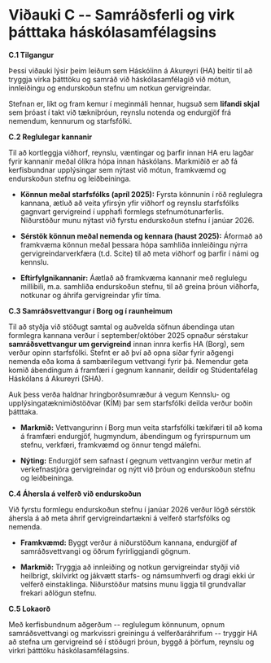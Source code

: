 # Viðauki C -- Samráðsferli og virk þátttaka háskólasamfélagsins

**C.1 Tilgangur**

Þessi viðauki lýsir þeim leiðum sem Háskólinn á Akureyri (HA) beitir til
að tryggja virka þátttöku og samráð við háskólasamfélagið við mótun,
innleiðingu og endurskoðun stefnu um notkun gervigreindar.

Stefnan er, líkt og fram kemur í meginmáli hennar, hugsuð sem **lifandi
skjal** sem þróast í takt við tækniþróun, reynslu notenda og endurgjöf
frá nemendum, kennurum og starfsfólki.

**C.2 Reglulegar kannanir**

Til að kortleggja viðhorf, reynslu, væntingar og þarfir innan HA eru
lagðar fyrir kannanir meðal ólíkra hópa innan háskólans. Markmiðið er að
fá kerfisbundnar upplýsingar sem nýtast við mótun, framkvæmd og
endurskoðun stefnu og leiðbeininga.

-   **Könnun meðal starfsfólks (apríl 2025):** Fyrsta könnunin í röð
    reglulegra kannana, ætluð að veita yfirsýn yfir viðhorf og reynslu
    starfsfólks gagnvart gervigreind í upphafi formlegs
    stefnumótunarferlis. Niðurstöður munu nýtast við fyrstu endurskoðun
    stefnu í janúar 2026.

-   **Sérstök könnun meðal nemenda og kennara (haust 2025):** Áformað að
    framkvæma könnun meðal þessara hópa samhliða innleiðingu nýrra
    gervigreindarverkfæra (t.d. Scite) til að meta viðhorf og þarfir í
    námi og kennslu.

-   **Eftirfylgnikannanir:** Áætlað að framkvæma kannanir með reglulegu
    millibili, m.a. samhliða endurskoðun stefnu, til að greina þróun
    viðhorfa, notkunar og áhrifa gervigreindar yfir tíma.

**C.3 Samráðsvettvangur í Borg og í raunheimum**

Til að styðja við stöðugt samtal og auðvelda söfnun ábendinga utan
formlegra kannana verður í september/október 2025 opnaður sérstakur
**samráðsvettvangur um gervigreind** innan innra kerfis HA (Borg), sem
verður opinn starfsfólki. Stefnt er að því að opna síðar fyrir aðgengi
nemenda eða koma á sambærilegum vettvangi fyrir þá. Nemendur geta komið
ábendingum á framfæri í gegnum kannanir, deildir og Stúdentafélag
Háskólans á Akureyri (SHA).

Auk þess verða haldnar hringborðsumræður á vegum Kennslu- og
upplýsingatæknimiðstöðvar (KÍM) þar sem starfsfólki deilda verður boðin
þátttaka.

-   **Markmið:** Vettvangurinn í Borg mun veita starfsfólki tækifæri til
    að koma á framfæri endurgjöf, hugmyndum, ábendingum og fyrirspurnum
    um stefnu, verkfæri, framkvæmd og önnur tengd málefni.

-   **Nýting:** Endurgjöf sem safnast í gegnum vettvanginn verður metin
    af verkefnastjóra gervigreindar og nýtt við þróun og endurskoðun
    stefnu og leiðbeininga.

**C.4 Áhersla á velferð við endurskoðun**

Við fyrstu formlegu endurskoðun stefnu í janúar 2026 verður lögð sérstök
áhersla á að meta áhrif gervigreindartækni á velferð starfsfólks og
nemenda.

-   **Framkvæmd:** Byggt verður á niðurstöðum kannana, endurgjöf af
    samráðsvettvangi og öðrum fyrirliggjandi gögnum.

-   **Markmið:** Tryggja að innleiðing og notkun gervigreindar styðji
    við heilbrigt, skilvirkt og jákvætt starfs- og námsumhverfi og dragi
    ekki úr velferð einstaklinga. Niðurstöður matsins munu liggja til
    grundvallar frekari aðlögun stefnu.

**C.5 Lokaorð**

Með kerfisbundnum aðgerðum -- reglulegum könnunum, opnum
samráðsvettvangi og markvissri greiningu á velferðaráhrifum -- tryggir
HA að stefna um gervigreind sé í stöðugri þróun, byggð á þörfum, reynslu
og virkri þátttöku háskólasamfélagsins.
